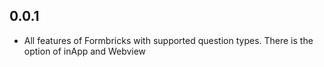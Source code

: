 ## 0.0.1

* All features of Formbricks with supported question types. There is the option of inApp and Webview
